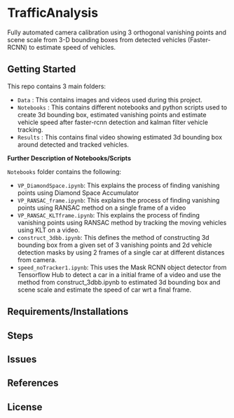 # TrafficAnalysis 
Fully automated camera calibration using 3 orthogonal vanishing points and scene scale from 3-D bounding boxes from detected vehicles (Faster-RCNN) to estimate speed of vehicles.

## Getting Started 
This repo contains 3 main folders: 
- `Data` : This contains images and videos used during this project. 
- `Notebooks` : This contains different notebooks and python scripts used to create 3d bounding box, estimated vanishing points and estimate vehicle speed after faster-rcnn detection and kalman filter vehicle tracking.
- `Results` : This contains final video showing estimated 3d bounding box around detected and tracked vehicles. 

**Further Description of Notebooks/Scripts**

`Notebooks` folder contains the following:
- `VP_DiamondSpace.ipynb`: This explains the process of finding vanishing points using Diamond Space Accumulator
- `VP_RANSAC_frame.ipynb`: This explains the process of finding vanishing points using RANSAC method on a single frame of a video
- `VP_RANSAC_KLTframe.ipynb`: This explains the process of finding vanishing points using RANSAC method by tracking the moving vehicles using KLT on a video.
- `construct_3dbb.ipynb`: This defines the method of constructing 3d bounding box from a given set of 3 vanishing points and 2d vehicle detection masks by using 2 frames of a single car at different distances from camera.
- `speed_noTracker1.ipynb`: This uses the Mask RCNN object detector from Tensorflow Hub to detect a car in a initial frame of a video and use the method from construct_3dbb.ipynb to estimated 3d bounding box and scene scale and estimate the speed of car wrt a final frame. 



## Requirements/Installations


## Steps


## Issues


## References


## License

